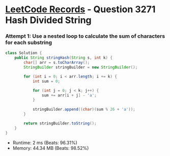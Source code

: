 # [LeetCode Records](../../README.md) - Question 3271 Hash Divided String

### Attempt 1: Use a nested loop to calculate the sum of characters for each substring
```java
class Solution {
    public String stringHash(String s, int k) {
        char[] arr = s.toCharArray();
        StringBuilder stringBuilder = new StringBuilder();

        for (int i = 0; i < arr.length; i += k) {
            int sum = 0;

            for (int j = 0; j < k; j++) {
                sum += arr[i + j] - 'a';
            }
            
            stringBuilder.append((char)(sum % 26 + 'a'));
        }

        return stringBuilder.toString();
    }
}
```
- Runtime: 2 ms (Beats: 96.31%)
- Memory: 44.34 MB (Beats: 98.52%)

<br>
